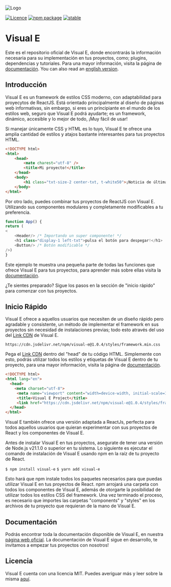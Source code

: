 ![Logo](https://github.com/ManuelR1212/Visual-E-Framework/assets/156364733/9d4b5ef5-a93d-4986-90eb-c28015a10c66)

[![Licence](https://img.shields.io/badge/Licence-MIT-green?labelColor=gray&style=flat&link=https://github.com/ManuelR1212/Visual-E-Framework/blob/master/LICENSE)](https://github.com/ManuelR1212/Visual-E-Framework/blob/master/LICENSE) [![npm package](https://img.shields.io/badge/npm%20package-10.4.0-green?labelColor=gray&style=flat&link=https://github.com/ManuelR1212/Visual-E-Framework/blob/master/LICENSE)](https://github.com/ManuelR1212/Visual-E-Framework/blob/master/LICENSE) [![stable](https://img.shields.io/badge/stable-1.0.0-blue?labelColor=gray&style=flat&link=https://github.com/ManuelR1212/Visual-E-Framework/blob/master/LICENSE)](https://github.com/ManuelR1212/Visual-E-Framework/blob/master/LICENSE)


# Visual E

Este es el repositorio oficial de Visual E, donde encontrarás la información necesaria para su implementación en tus proyectos, como; plugins, dependencias y tutoriales. Para una mayor información, visita la página de [documentación](https://visual-e-ve.github.io/visuale-page/). You can also read an [english version](https://github.com/visual-e-ve/visual-e-framework/blob/master/README-en.md).

## Introducción

Visual E es un framework de estilos CSS moderno, con adaptabilidad para proyecytos de ReactJS. Está orientado principalmente al diseño de páginas web informativas, sin embargo, si eres un principiante en el mundo de los estilos web, seguro que Visual E podrá ayudarte; es un framework, dinámico, accesible y lo mejor de todo, ¡Muy fácil de usar!  </p>

Si manejar únicamente CSS y HTML es lo tuyo, Visual E te ofrece una amplia cantidad de estilos y atajos bastante interesantes para tus proyectos HTML.

```html
<!DOCTYPE html>
<html>
    <head>
        <mate charest="utf-8" />
        <title>Mi proyecto!</title>
    </head>
    <body>
        <h1 class="txt-size-2 center-txt, t-white50">¡Noticia de última hora!</h1>
    </body>
</html>
```

Por otro lado, puedes combinar tus proyectos de ReactJS con Visual E. Utilizando sus componentes modulares y completamente modificables a tu preferencia.

```javascript
function App() {
return (
< 
    <Header/> /* Importando un super componente! */
	<h1 class="display-1 left-txt">pulsa el botón para despegar!</h1>
	<Button/> /* Botón modificable */
/>)
}
```
Este ejemplo te muestra una pequeña parte de todas las funciones que ofrece Visual E para tus proyectos, para aprender más sobre ellas visita la [documentación](https://visual-e-ve.github.io/visuale-page/).

¿Te sientes preparado? Sigue los pasos en la sección de "inicio rápido" para comenzar con tus proyectos.

## Inicio Rápido

Visual E ofrece a aquellos usuarios que necesiten de un diseño rápido pero agradable y consistente, un método de implementar el framework en sus proyectos sin necesidad de instalaciones previas; todo esto através del uso del [Link CDN](https://cdn.jsdelivr.net/npm/visual-e@1.0.4/styles/framework.min.css) de Visual E.

`https://cdn.jsdelivr.net/npm/visual-e@1.0.4/styles/framework.min.css`

Pega el [Link CDN](https://cdn.jsdelivr.net/npm/visual-e@1.0.4/styles/framework.min.css) dentro del "head" de tu código HTML. Simplemente con esto, podrás utilizar todos los estilos y etiquetas de Visual E dentro de tu proyecto, para una mayor información, visita la página de [documentación](https://visual-e-ve.github.io/visuale-page/).

```html
<!DOCTYPE html>
<html lang="en"> 
  <head> 
    <meta charset="utf-8"> 
	 <meta name="viewport" content="width=device-width, initial-scale=1">
	 <title>Visual E Project</title>
	 <link href="https://cdn.jsdelivr.net/npm/visual-e@1.0.4/styles/framework.min.css" rel="stylesheet"> 
  </head>
</html>
```

Visual E también ofrece una versión adaptada a ReactJs, perfecta para todos aquellos usuarios que quieran experimentar con sus proyectos de React y los componentes de Visual E.

Antes de instalar Visual E en tus proyectos, asegurate de tener una versión de Node.js v21.1.0 o superior en tu sistema. Lo siguiente es ejecutar el comando de instalación de Visual E usando npm en la raíz de tu proyecto de React.

`$ npm install visual-e`
`$ yarn add visual-e`

Esto hará que npm instale todos los paquetes necesarios para que puedas utilizar Visual E en tus proyectos de React. npm arrojará una carpeta con todos los componentes de Visual E, además de otorgarte la posibilidad de utilizar todos los estilos CSS del framework. Una vez terminado el proceso, es necesario que importes las carpetas "components" y "styles" en los archivos de tu proyecto que requieran de la mano de Visual E.

## Documentación

Podrás encontrar toda la documentación disponible de Visual E, en nuestra [página web oficial](https://visual-e-ve.github.io/visuale-page/). La documentación de Visual E sigue en desarrollo, te invitamos a empezar tus proyectos con nosotros!

## Licencia

Visual E cuenta con una licencia MIT. Puedes averiguar más y leer sobre la misma [aquí](https://github.com/visual-e-ve/visual-e-framework/blob/master/LICENCE.md).
